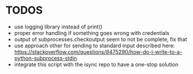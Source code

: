 # TODOS

- use logging library instead of print()
- proper error handling if something goes wrong with credentials
- output of subprocesses.checkoutput seem to not be complete, fix that
- use approach other for sending to standard input described here: <https://stackoverflow.com/questions/8475290/how-do-i-write-to-a-python-subprocess-stdin>
- integrate this script with the isync repo to have a one-stop solution

